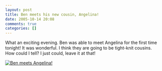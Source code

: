 ```yaml
---
layout: post
title: Ben meets his new cousin, Angelina!
date: 2005-10-14 20:08
comments: true
categories: []
---
```

What an exciting evening. Ben was able to meet Angelina for the first time tonight! It was wonderful. I think they are going to be tight-knit cousins. How could I tell? I just could, leave it at that!

<a href="http://photos.filias.com/main.php?g2_view=core.ShowItem&amp;g2_itemId=22406"><img class="photo" src="http://photos.filias.com/main.php?g2_view=core.DownloadItem&amp;g2_itemId=22441&amp;g2_serialNumber=2" alt="Ben meets Angelina!" /></a>
